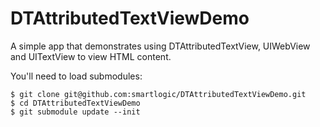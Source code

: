 DTAttributedTextViewDemo
========================

A simple app that demonstrates using DTAttributedTextView, UIWebView and UITextView to view HTML content.

You'll need to load submodules:

```
$ git clone git@github.com:smartlogic/DTAttributedTextViewDemo.git
$ cd DTAttributedTextViewDemo
$ git submodule update --init
```
